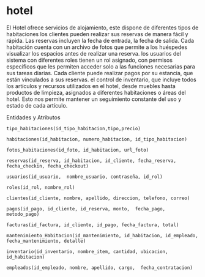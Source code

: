 # hotel

El Hotel ofrece servicios de alojamiento, este dispone de diferentes tipos de habitaciones
los clientes pueden realizar sus reservas de manera fácil y rápida. Las reservas incluyen la fecha de entrada, la fecha de salida. Cada habitación cuenta con un archivo de fotos que permite a los huéspedes visualizar los espacios antes de realizar una reserva.
los usuarios del sistema con diferentes roles tienen un rol asignado, con permisos específicos que les permiten acceder solo a las funciones necesarias para sus tareas diarias.
Cada cliente puede realizar pagos por su estancia, que están vinculados a sus reservas.
el control de inventario, que incluye todos los artículos y recursos utilizados en el hotel, desde muebles hasta productos de limpieza, asignados a diferentes habitaciones o áreas del hotel. Esto nos permite mantener un seguimiento constante del uso y estado de cada artículo.

Entidades y Atributos

    tipo_habitaciones(id_tipo_habitacion,tipo,precio)

    habitaciones(id_habitacion, numero_habitacion, id_tipo_habitacion)

    fotos_habitaciones(id_foto, id_habitacion, url_foto)

    reservas(id_reserva, id_habitacion, id_cliente, fecha_reserva, fecha_checkin, fecha_checkout)

    usuarios(id_usuario,  nombre_usuario, contraseña, id_rol)

    roles(id_rol, nombre_rol)

    clientes(id_cliente, nombre, apellido, direccion, telefono, correo)

    pagos(id_pago, id_cliente, id_reserva, monto,  fecha_pago, metodo_pago)

    facturas(id_factura, id_cliente, id_pago, fecha_factura, total)

    mantenimiento_Habitacion(id_mantenimiento, id_habitacion, id_empleado, fecha_mantenimiento, detalle)

    inventario(id_inventario, nombre_item, cantidad, ubicacion, id_habitacion)

    empleados(id_empleado, nombre, apellido, cargo,  fecha_contratacion)